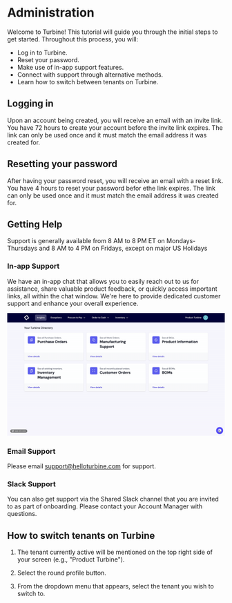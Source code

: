 # Administration

Welcome to Turbine! This tutorial will guide you through the initial steps to get started. 
Throughout this process, you will:

* Log in to Turbine.
* Reset your password.
* Make use of in-app support features.
* Connect with support through alternative methods.
* Learn how to switch between tenants on Turbine.

## Logging in

Upon an account being created, you will receive an email with an invite link. You have 72 hours to create your account before the invite link expires. The link can only be used once and it must match the email address it was created for. 

## Resetting your password

After having your password reset, you will receive an email with a reset link. You have 4 hours to reset your password befor ethe link expires. The link can only be used once and it must match the email address it was created for. 

## Getting Help

Support is generally available from 8 AM to 8 PM ET on Mondays-Thursdays and 8 AM to 4 PM on Fridays, except on major US Holidays

### In-app Support

We have an in-app chat that allows you to easily reach out to us for assistance, share valuable product feedback, or quickly access important links, all within the chat window. We're here to provide dedicated customer support and enhance your overall experience. 

![Order Index Page](../../static/img/support-in-app.gif)

### Email Support

Please email support@helloturbine.com for support.

### Slack Support

You can also get support via the Shared Slack channel that you are invited to as part of onboarding. Please contact your Account Manager with questions.

## How to switch tenants on Turbine

1. The tenant currently active will be mentioned on the top right side of your screen (e.g., "Product Turbine"). 

2. Select the round profile button. 
3. From the dropdown menu that appears, select the tenant you wish to switch to.
